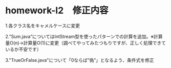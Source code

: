 # homework-l2　修正内容
1.各クラス名をキャメルケースに変更

2.”Sum.java”についてはIntStream型を使ったパターンでの計算を追加。※計算量O(n)→計算量O(1)に変更（調べてやってみたつもりですが、正しく処理できているか不安です）

3."TrueOrFalse.java"について「0ならば”偽”」となるよう、条件式を修正
